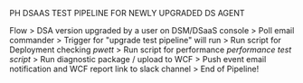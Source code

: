 PH DSAAS TEST PIPELINE FOR NEWLY UPGRADED DS AGENT

Flow > DSA version upgraded by a user on DSM/DSaaS console >
Poll email commander >
Trigger for "upgrade test pipeline" will run >
Run script for Deployment checking *pwett* >
Run script for performance *performance test script* >
Run diagnostic package / upload to WCF >
Push event email notification and WCF report link to slack channel > End of Pipeline!
